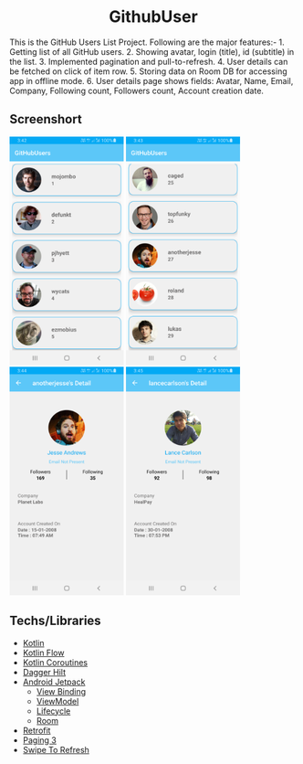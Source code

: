 <h1 align="center"> GithubUser </h1>
This is the GitHub Users List Project. Following are the major features:-
1. Getting list of all GitHub users.
2. Showing avatar, login (title), id (subtitle) in the list.
3. Implemented pagination and pull-to-refresh.
4. User details can be fetched on click of item row.
5. Storing data on Room DB for accessing app in offline mode.
6. User details page shows fields: Avatar, Name, Email, Company, Following count, Followers count, Account creation date.

## Screenshort
<img src="https://github.com/Shruti7032/GithubUsers/blob/main/Screenshot/Screenshot_001.png" width="200" height="400"> <img src="https://github.com/Shruti7032/GithubUsers/blob/main/Screenshot/Screenshot_002.png" width="200" height="400"> <img src="https://github.com/Shruti7032/GithubUsers/blob/main/Screenshot/Screenshot_003.png" width="200" height="400"> <img src="https://github.com/Shruti7032/GithubUsers/blob/main/Screenshot/Screenshot_004.png" width="200" height="400">



## Techs/Libraries
- [Kotlin](https://developer.android.com/kotlin)
- [Kotlin Flow](https://developer.android.com/kotlin/flow)
- [Kotlin Coroutines](https://github.com/Kotlin/kotlinx.coroutines)
- [Dagger Hilt](https://dagger.dev/hilt/)
- [Android Jetpack](https://developer.android.com/jetpack)
  - [View Binding](https://developer.android.com/topic/libraries/view-binding)
  - [ViewModel](https://developer.android.com/topic/libraries/architecture/viewmodel)
  - [Lifecycle](https://developer.android.com/topic/libraries/architecture/lifecycle)
  - [Room](https://developer.android.com/training/data-storage/room)
- [Retrofit](https://square.github.io/retrofit/)
- [Paging 3](https://developer.android.com/topic/libraries/architecture/paging/v3-overview)
- [Swipe To Refresh](https://developer.android.com/training/swipe/add-swipe-interface)
